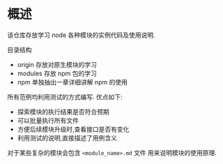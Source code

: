 # 概述
该仓库存放学习 node 各种模块的实例代码及使用说明.

目录结构

* origin
   存放对原生模块的学习
* modules
   存放 npm 包的学习
* npm
   单独抽出一章详细讲解 npm 的使用


所有范例均利用测试的方式编写.
优点如下:

* 探索模块的执行结果是否符合预期
* 可以批量执行所有文件
* 方便后续模块升级时,查看接口是否有变化
* 利用测试的说明,直接描述了用例含义

对于某些复杂的模块会包含 `<module_name>.md` 文件
用来说明模块的使用原理.



